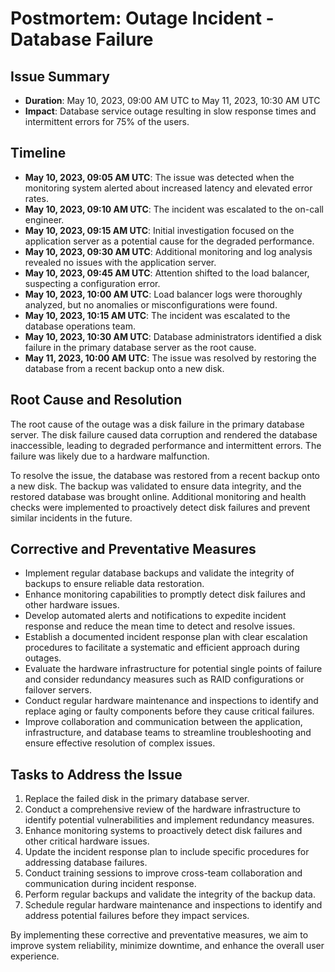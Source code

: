 # Postmortem: Outage Incident - Database Failure

## Issue Summary
- **Duration**: May 10, 2023, 09:00 AM UTC to May 11, 2023, 10:30 AM UTC
- **Impact**: Database service outage resulting in slow response times and intermittent errors for 75% of the users.

## Timeline
- **May 10, 2023, 09:05 AM UTC**: The issue was detected when the monitoring system alerted about increased latency and elevated error rates.
- **May 10, 2023, 09:10 AM UTC**: The incident was escalated to the on-call engineer.
- **May 10, 2023, 09:15 AM UTC**: Initial investigation focused on the application server as a potential cause for the degraded performance.
- **May 10, 2023, 09:30 AM UTC**: Additional monitoring and log analysis revealed no issues with the application server.
- **May 10, 2023, 09:45 AM UTC**: Attention shifted to the load balancer, suspecting a configuration error.
- **May 10, 2023, 10:00 AM UTC**: Load balancer logs were thoroughly analyzed, but no anomalies or misconfigurations were found.
- **May 10, 2023, 10:15 AM UTC**: The incident was escalated to the database operations team.
- **May 10, 2023, 10:30 AM UTC**: Database administrators identified a disk failure in the primary database server as the root cause.
- **May 11, 2023, 10:00 AM UTC**: The issue was resolved by restoring the database from a recent backup onto a new disk.

## Root Cause and Resolution
The root cause of the outage was a disk failure in the primary database server. The disk failure caused data corruption and rendered the database inaccessible, leading to degraded performance and intermittent errors. The failure was likely due to a hardware malfunction.

To resolve the issue, the database was restored from a recent backup onto a new disk. The backup was validated to ensure data integrity, and the restored database was brought online. Additional monitoring and health checks were implemented to proactively detect disk failures and prevent similar incidents in the future.

## Corrective and Preventative Measures
- Implement regular database backups and validate the integrity of backups to ensure reliable data restoration.
- Enhance monitoring capabilities to promptly detect disk failures and other hardware issues.
- Develop automated alerts and notifications to expedite incident response and reduce the mean time to detect and resolve issues.
- Establish a documented incident response plan with clear escalation procedures to facilitate a systematic and efficient approach during outages.
- Evaluate the hardware infrastructure for potential single points of failure and consider redundancy measures such as RAID configurations or failover servers.
- Conduct regular hardware maintenance and inspections to identify and replace aging or faulty components before they cause critical failures.
- Improve collaboration and communication between the application, infrastructure, and database teams to streamline troubleshooting and ensure effective resolution of complex issues.

## Tasks to Address the Issue
1. Replace the failed disk in the primary database server.
2. Conduct a comprehensive review of the hardware infrastructure to identify potential vulnerabilities and implement redundancy measures.
3. Enhance monitoring systems to proactively detect disk failures and other critical hardware issues.
4. Update the incident response plan to include specific procedures for addressing database failures.
5. Conduct training sessions to improve cross-team collaboration and communication during incident response.
6. Perform regular backups and validate the integrity of the backup data.
7. Schedule regular hardware maintenance and inspections to identify and address potential failures before they impact services.

By implementing these corrective and preventative measures, we aim to improve system reliability, minimize downtime, and enhance the overall user experience.
